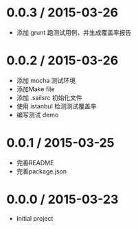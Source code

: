 0.0.3 / 2015-03-26
==================

  * 添加 grunt 跑测试用例，并生成覆盖率报告

0.0.2 / 2015-03-26
==================

  * 添加 mocha 测试环境
  * 添加Make file
  * 添加 .sailsrc 初始化文件
  * 使用 istanbul 检测测试覆盖率
  * 编写测试 demo 

0.0.1 / 2015-03-25
==================

  * 完善README
  * 完善package.json

0.0.0 / 2015-03-23
==================

  * Initial project
